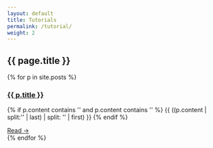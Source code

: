 ```yaml
---
layout: default
title: Tutorials
permalink: /tutorial/
weight: 2
---
```


## {{ page.title }}

{% for p in site.posts %}
  <div>
    <h3><a class="post-link" href="{{ p.url }}">{{ p.title }}</a></h3>
    <p>
    {% if p.content contains '<!-- excerpt.start -->' and p.content contains '<!-- excerpt.end -->' %}
      {{ ((p.content | split:'<!-- excerpt.start -->' | last) | split: '<!-- excerpt.end -->' | first) }}
    {% endif %}
    </p>
    <a href="{{ p.url }}">Read &rarr;</a>
  </div>
{% endfor %}
